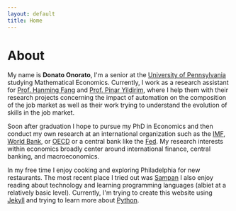 ```yaml
---
layout: default
title: Home
---
```


# About

My name is **Donato Onorato**, I'm a senior at the [University of Pennsylvania](http://www.upenn.edu) studying Mathematical Economics. Currently, I work as a research assistant for [Prof. Hanming Fang](https://economics.sas.upenn.edu/faculty/hanming-fang) and [Prof. Pinar Yildirim](https://marketing.wharton.upenn.edu/profile/pyild/), where I help them with their research projects concerning the impact of automation on the composition of the job market as well as their work trying to understand the evolution of skills in the job market. 

Soon after graduation I hope to pursue my PhD in Economics and then conduct my own research at an international organization such as the [IMF](http://imf.org), [World Bank](http://www.worldbank.org), or [OECD](http://www.oecd.org) or a central bank like the [Fed](https://www.federalreserve.gov). My research interests within economics broadly center around international finance, central banking, and macroeconomics.

In my free time I enjoy cooking and exploring Philadelphia for new restaurants. The most recent place I tried out was [Sampan](http://www.sampanphilly.com) I also enjoy reading about technology and learning programming languages (albiet at a relatively basic level). Currently, I'm trying to create this website using [Jekyll](https://jekyllrb.com) and trying to learn more about [Python](https://www.python.org).


